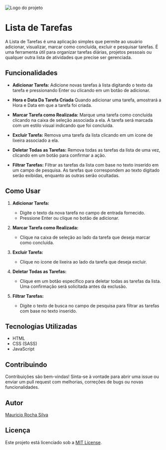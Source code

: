 ![Logo do projeto](https://imgur.com/a/lywCdIN)
# Lista de Tarefas

A Lista de Tarefas é uma aplicação simples que permite ao usuário adicionar, visualizar, marcar como concluída, excluir e pesquisar tarefas. É uma ferramenta útil para organizar tarefas diárias, projetos pessoais ou qualquer outra lista de atividades que precise ser gerenciada.

## Funcionalidades

- **Adicionar Tarefa:** Adicione novas tarefas à lista digitando o texto da tarefa e pressionando Enter ou clicando em um botão de adicionar.

- **Hora e Data Da Tarefa Criada** Quando adicionar uma tarefa, amostrará a Hora e Data em que a tarefa foi criada.

- **Marcar Tarefa como Realizada:** Marque uma tarefa como concluída clicando na caixa de seleção associada a ela. A tarefa será marcada com um estilo visual indicando que foi concluída.

- **Excluir Tarefa:** Remova uma tarefa da lista clicando em um ícone de lixeira associado a ela.

- **Deletar Todas as Tarefas:** Remova todas as tarefas da lista de uma vez, clicando em um botão para confirmar a ação.

- **Filtrar Tarefas:** Filtrar as tarefas da lista com base no texto inserido em um campo de pesquisa. As tarefas que correspondem ao texto digitado serão exibidas, enquanto as outras serão ocultadas.

## Como Usar

1. **Adicionar Tarefa:**
   - Digite o texto da nova tarefa no campo de entrada fornecido.
   - Pressione Enter ou clique no botão de adicionar.

2. **Marcar Tarefa como Realizada:**
   - Clique na caixa de seleção ao lado da tarefa que deseja marcar como concluída.

3. **Excluir Tarefa:**
   - Clique no ícone de lixeira ao lado da tarefa que deseja excluir.

4. **Deletar Todas as Tarefas:**
   - Clique em um botão específico para deletar todas as tarefas da lista. Uma confirmação será solicitada antes da exclusão.

5. **Filtrar Tarefas:**
   - Digite o texto de busca no campo de pesquisa para filtrar as tarefas com base no texto inserido.

## Tecnologias Utilizadas

- HTML
- CSS (SASS)
- JavaScript

## Contribuindo

Contribuições são bem-vindas! Sinta-se à vontade para abrir uma issue ou enviar um pull request com melhorias, correções de bugs ou novas funcionalidades.

## Autor

[Mauricio Rocha Silva](https://github.com/Mauricio3333)

## Licença

Este projeto está licenciado sob a [MIT License](https://opensource.org/licenses/MIT).
